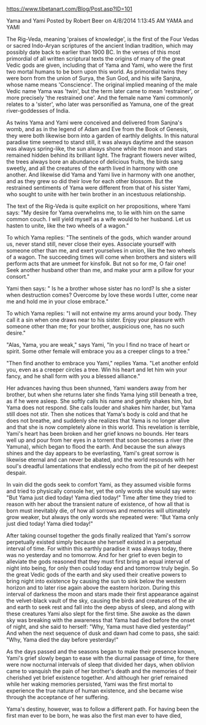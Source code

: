


https://www.tibetanart.com/Blog/Post.asp?ID=101

Yama and Yami
Posted by Robert Beer on 4/8/2014 1:13:45 AM
YAMA and YAMI

The Rig-Veda, meaning 'praises of knowledge', is the first of the Four Vedas or sacred Indo-Aryan scriptures of the ancient Indian tradition, which may possibly date back to earlier than 1900 BC. In the verses of this most primordial of all written scriptural texts the origins of many of the great Vedic gods are given, including that of Yama and Yami, who were the first two mortal humans to be born upon this world. As primordial twins they were born from the union of Surya, the Sun God, and his wife Sanjna, whose name means 'Conscience'. The original implied meaning of the male Vedic name Yama was 'twin', but the term later came to mean 'restrainer', or more precisely 'the restrained one'. And the female name Yami commonly relates to a 'sister', who later was personified as Yamuna, one of the great river-goddesses of India.

As twins Yama and Yami were conceived and delivered from Sanjna's womb, and as in the legend of Adam and Eve from the Book of Genesis, they were both likewise born into a garden of earthly delights. In this natural paradise time seemed to stand still, it was always daytime and the season was always spring-like, the sun always shone while the moon and stars remained hidden behind its brilliant light. The fragrant flowers never wilted, the trees always bore an abundance of delicious fruits, the birds sang sweetly, and all the creatures of the earth lived in harmony with one another. And likewise did Yama and Yami live in harmony with one another, and as they grew so did their love for each other blossom. But the restrained sentiments of Yama were different from that of his sister Yami, who sought to unite with her twin brother in an incestuous relationship.

The text of the Rig-Veda is quite explicit on her propositions, where Yami says: "My desire for Yama overwhelms me, to lie with him on the same common couch. I will yield myself as a wife would to her husband. Let us hasten to unite, like the two wheels of a wagon."

To which Yama replies: "The sentinels of the gods, which wander around us, never stand still, never close their eyes. Associate yourself with someone other than me, and exert yourselves in union, like the two wheels of a wagon. The succeeding times will come when brothers and sisters will perform acts that are unmeet for kinsfolk. But not so for me, O fair one! Seek another husband other than me, and make your arm a pillow for your consort."

Yami then says: " Is he a brother whose sister has no lord? Is she a sister when destruction comes? Overcome by love these words I utter, come near me and hold me in your close embrace."

To which Yama replies: "I will not entwine my arms around your body. They call it a sin when one draws near to his sister. Enjoy your pleasure with someone other than me; for your brother, auspicious one, has no such desire."

"Alas, Yama, you are weak," says Yami, "In you I find no trace of heart or spirit. Some other female will embrace you as a creeper clings to a tree."

"Then find another to embrace you Yami," replies Yama. "Let another enfold you, even as a creeper circles a tree. Win his heart and let him win your fancy, and he shall form with you a blessed alliance."

Her advances having thus been shunned, Yami wanders away from her brother, but when she returns later she finds Yama lying still beneath a tree, as if he were asleep. She softly calls his name and gently shakes him, but Yama does not respond. She calls louder and shakes him harder, but Yama still does not stir. Then she notices that Yama's body is cold and that he does not breathe, and suddenly she realizes that Yama is no longer alive and that she is now completely alone in this world. This revelation is terrible, Yami's heart has been broken and her grief knows no bounds. Her tears well up and pour from her eyes in a torrent that soon becomes a river (the Yamuna), which began to flood the earth. And because the sun always shines and the day appears to be everlasting, Yami's great sorrow is likewise eternal and can never be abated, and the world resounds with her soul's dreadful lamentations that endlessly echo from the pit of her deepest despair.

In vain did the gods seek to comfort Yami, as they assumed visible forms and tried to physically console her, yet the only words she would say were: "But Yama just died today! Yama died today!" Time after time they tried to reason with her about the transient nature of existence, of how all that is born must inevitably die, of how all sorrows and memories will ultimately grow weaker, but always the only words she repeated were: "But Yama only just died today! Yama died today!"

After taking counsel together the gods finally realized that Yami's sorrow perpetually existed simply because she herself existed in a perpetual interval of time. For within this earthly paradise it was always today, there was no yesterday and no tomorrow. And for her grief to even begin to alleviate the gods reasoned that they must first bring an equal interval of night into being, for only then could today end and tomorrow truly begin. So the great Vedic gods of the earth and sky used their creative powers to bring night into existence by causing the sun to sink below the western horizon and to later rise again above the eastern horizon. During this interval of darkness the moon and stars made their first appearance against the velvet-black vault of the sky, causing the birds and creatures of the air and earth to seek rest and fall into the deep abyss of sleep, and along with these creatures Yami also slept for the first time. She awoke as the dawn sky was breaking with the awareness that Yama had died before the onset of night, and she said to herself: "Why, Yama must have died yesterday!" And when the next sequence of dusk and dawn had come to pass, she said: "Why, Yama died the day before yesterday!"

As the days passed and the seasons began to make their presence known, Yami's grief slowly began to ease with the diurnal passage of time, for there were now nocturnal intervals of sleep that divided her days, when oblivion came to vanquish the pain of her brother's death and the memories of their cherished yet brief existence together. And although her grief remained while her waking memories persisted, Yami was the first mortal to experience the true nature of human existence, and she became wise through the acceptance of her suffering.


Yama's destiny, however, was to follow a different path. For having been the first man ever to be born, he was also the first man ever to have died,